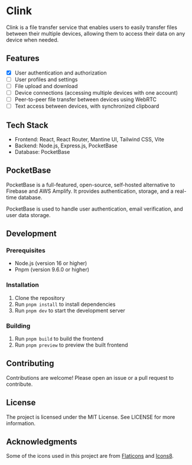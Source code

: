# Clink

Clink is a file transfer service that enables users to easily transfer files between their multiple devices, allowing them to access their data on any device when needed.

## Features

- [x] User authentication and authorization
- [ ] User profiles and settings 
- [ ] File upload and download
- [ ] Device connections (accessing multiple devices with one account)
- [ ] Peer-to-peer file transfer between devices using WebRTC
- [ ] Text access between devices, with synchronized clipboard

## Tech Stack

- Frontend: React, React Router, Mantine UI, Tailwind CSS, Vite
- Backend: Node.js, Express.js, PocketBase
- Database: PocketBase

## PocketBase

PocketBase is a full-featured, open-source, self-hosted alternative to Firebase and AWS Amplify. It provides authentication, storage, and a real-time database.

PocketBase is used to handle user authentication, email verification, and user data storage.

## Development

### Prerequisites

- Node.js (version 16 or higher)
- Pnpm (version 9.6.0 or higher)

### Installation

1. Clone the repository
2. Run `pnpm install` to install dependencies
3. Run `pnpm dev` to start the development server

### Building

1. Run `pnpm build` to build the frontend
2. Run `pnpm preview` to preview the built frontend

## Contributing

Contributions are welcome! Please open an issue or a pull request to contribute.

## License

The project is licensed under the MIT License. See LICENSE for more information.

## Acknowledgments

Some of the icons used in this project are from [Flaticons](https://www.flaticon.com/) and [Icons8](https://icons8.com/).
